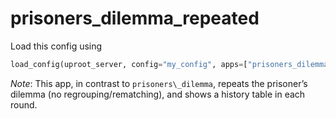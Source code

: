 # prisoners\_dilemma\_repeated

Load this config using

```python
load_config(uproot_server, config="my_config", apps=["prisoners_dilemma_repeated"])
```

*Note*: This app, in contrast to `prisoners\_dilemma`, repeats the prisoner’s dilemma (no regrouping/rematching), and shows a history table in each round.
